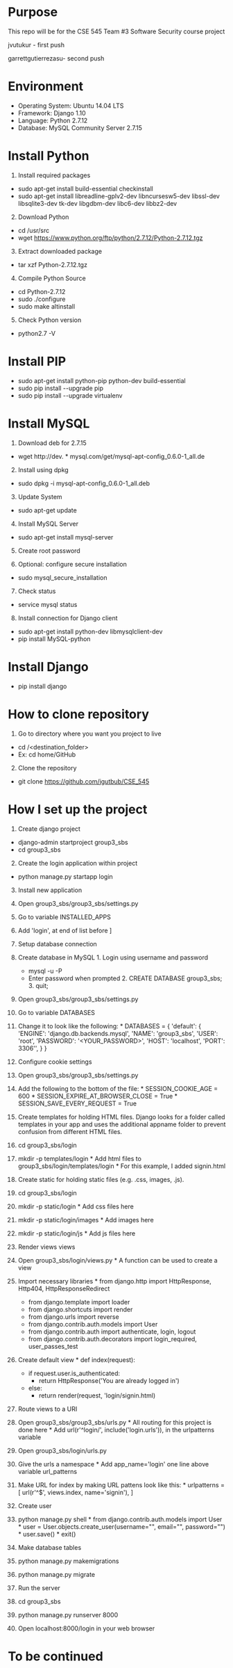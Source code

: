 # Purpose
<p>This repo will be for the CSE 545 Team #3 Software Security course project</p>
<p>jvutukur - first push</p>
<p>garrettgutierrezasu- second push</p>

# Environment
* Operating System: Ubuntu 14.04 LTS
* Framework: Django 1.10
* Language: Python 2.7.12
* Database: MySQL Community Server 2.7.15

# Install Python
1. Install required packages
  * sudo apt-get install build-essential checkinstall
  * sudo apt-get install libreadline-gplv2-dev libncursesw5-dev libssl-dev libsqlite3-dev tk-dev libgdbm-dev libc6-dev libbz2-dev

2. Download Python
  * cd /usr/src
  * wget https://www.python.org/ftp/python/2.7.12/Python-2.7.12.tgz

3. Extract downloaded package
  * tar xzf Python-2.7.12.tgz

4. Compile Python Source
  * cd Python-2.7.12
  * sudo ./configure
  * sudo make altinstall

5. Check Python version
  * python2.7 -V

# Install PIP
  * sudo apt-get install python-pip python-dev build-essential
  * sudo pip install --upgrade pip
  * sudo pip install --upgrade virtualenv

# Install MySQL
1. Download deb for 2.7.15
  * wget http://dev.  * mysql.com/get/mysql-apt-config_0.6.0-1_all.de

2. Install using dpkg
  * sudo dpkg -i mysql-apt-config_0.6.0-1_all.deb

3. Update System
  * sudo apt-get update

4. Install MySQL Server
  * sudo apt-get install mysql-server

5. Create root password

6. Optional: configure secure installation
  * sudo mysql_secure_installation

7. Check status
  * service mysql status

8. Install connection for Django client
  * sudo apt-get install python-dev libmysqlclient-dev
  * pip install MySQL-python

# Install Django
* pip install django

# How to clone repository
1. Go to directory where you want you project to live
  * cd <path>/<destination_folder>
  * Ex: cd home/GitHub

2. Clone the repository
  * git clone https://github.com/jgutbub/CSE_545

# How I set up the project
1. Create django project
  * django-admin startproject group3_sbs
  * cd group3_sbs

2. Create the login application within project
  * python manage.py startapp login

3. Install new application
  1. Open group3_sbs/group3_sbs/settings.py
  2. Go to variable INSTALLED_APPS
  3. Add 'login', at end of list before ]

4. Setup database connection
  1. Create database in MySQL
    1. Login using username and password
      * mysql -u <USERNAME> -P
      * Enter password when prompted
    2. CREATE DATABASE group3_sbs;
    3. quit;
  2. Open group3_sbs/group3_sbs/settings.py
  3. Go to variable DATABASES
  4. Change it to look like the following:
    * DATABASES = {
    'default': {
        'ENGINE': 'django.db.backends.mysql',
        'NAME': 'group3_sbs',
        'USER': 'root',
        'PASSWORD': '<YOUR_PASSWORD>',
        'HOST': 'localhost',
        'PORT': 3306'',
    }
  }

5. Configure cookie settings
  1. Open group3_sbs/group3_sbs/settings.py
  2. Add the following to the bottom of the file:
    * SESSION_COOKIE_AGE = 600
    * SESSION_EXPIRE_AT_BROWSER_CLOSE = True
    * SESSION_SAVE_EVERY_REQUEST = True

6. Create templates for holding HTML files. Django looks for a folder called templates in your app and uses the additional appname folder to prevent confusion from different HTML files.
  1. cd group3_sbs/login
  2. mkdir -p templates/login
    * Add html files to group3_sbs/login/templates/login
    * For this example, I added signin.html

7. Create static for holding static files (e.g. .css, images, .js).
  1. cd group3_sbs/login
  2. mkdir -p static/login
    * Add css files here
  3. mkdir -p static/login/images
    * Add images here
  4. mkdir -p static/login/js
    * Add js files here

8. Render views views
  1. Open group3_sbs/login/views.py
    * A function can be used to create a view
  2. Import necessary libraries
    * from django.http import HttpResponse, Http404, HttpResponseRedirect
      * from django.template import loader
      * from django.shortcuts import render
      * from django.urls import reverse
      * from django.contrib.auth.models import User
      * from django.contrib.auth import authenticate, login, logout
      * from django.contrib.auth.decorators import login_required, user_passes_test
  3. Create default view
    * def index(request):
      * if request.user.is_authenticated:
        * return HttpResponse('You are already logged in')
      * else:
        * return render(request, 'login/signin.html)

9. Route views to a URI
  1. Open group3_sbs/group3_sbs/urls.py
    * All routing for this project is done here
    * Add url(r'^login/', include('login.urls')), in the urlpatterns variable
  2. Open group3_sbs/login/urls.py
  3. Give the urls a namespace
    * Add app_name='login' one line above variable url_patterns
  4. Make URL for index by making URL pattens look like this:
    * urlpatterns = [
      url(r'^$', views.index, name='signin'),
    ]

10. Create user
  1. python manage.py shell
    * from django.contrib.auth.models import User
    * user = User.objects.create_user(username="<USERNAME>", email="<EMAIL>", password="<PASSWORD>")
    * user.save()
    * exit()

11. Make database tables
  1. python manage.py makemigrations
  2. python manage.py migrate

12. Run the server
  1. cd group3_sbs
  2. python manage.py runserver 8000

11. Open localhost:8000/login in your web browser

# To be continued
